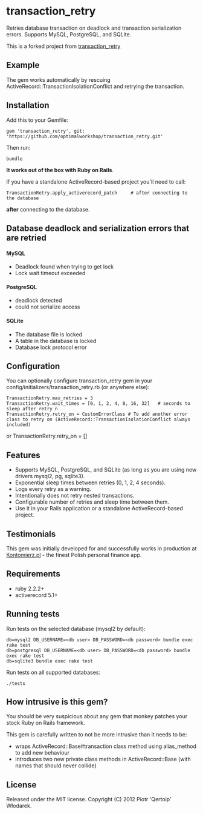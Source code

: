 # transaction_retry

Retries database transaction on deadlock and transaction serialization errors. Supports MySQL, PostgreSQL, and SQLite.

This is a forked project from [transaction_retry](https://github.com/qertoip/transaction_retry)

## Example

The gem works automatically by rescuing ActiveRecord::TransactionIsolationConflict and retrying the transaction.

## Installation

Add this to your Gemfile:

    gem 'transaction_retry', git: 'https://github.com/optimalworkshop/transaction_retry.git'

Then run:

    bundle

__It works out of the box with Ruby on Rails__.

If you have a standalone ActiveRecord-based project you'll need to call:

    TransactionRetry.apply_activerecord_patch     # after connecting to the database

__after__ connecting to the database.

## Database deadlock and serialization errors that are retried

#### MySQL

 * Deadlock found when trying to get lock
 * Lock wait timeout exceeded

#### PostgreSQL

 * deadlock detected
 * could not serialize access

#### SQLite

 * The database file is locked
 * A table in the database is locked
 * Database lock protocol error

## Configuration

You can optionally configure transaction_retry gem in your config/initializers/transaction_retry.rb (or anywhere else):

    TransactionRetry.max_retries = 3
    TransactionRetry.wait_times = [0, 1, 2, 4, 8, 16, 32]   # seconds to sleep after retry n
    TransactionRetry.retry_on = CustomErrorClass # To add another error class to retry on (ActiveRecord::TransactionIsolationConflict always included)
  or
    TransactionRetry.retry_on = [<custom error classes>]


## Features

 * Supports MySQL, PostgreSQL, and SQLite (as long as you are using new drivers mysql2, pg, sqlite3).
 * Exponential sleep times between retries (0, 1, 2, 4 seconds).
 * Logs every retry as a warning.
 * Intentionally does not retry nested transactions.
 * Configurable number of retries and sleep time between them.
 * Use it in your Rails application or a standalone ActiveRecord-based project.

## Testimonials

This gem was initially developed for and successfully works in production at [Kontomierz.pl](http://kontomierz.pl) - the finest Polish personal finance app.

## Requirements

 * ruby 2.2.2+
 * activerecord 5.1+

## Running tests

Run tests on the selected database (mysql2 by default):

    db=mysql2 DB_USERNAME=<db user> DB_PASSWORD=<db password> bundle exec rake test
    db=postgresql DB_USERNAME=<db user> DB_PASSWORD=<db password> bundle exec rake test
    db=sqlite3 bundle exec rake test

Run tests on all supported databases:

    ./tests

## How intrusive is this gem?

You should be very suspicious about any gem that monkey patches your stock Ruby on Rails framework.

This gem is carefully written to not be more intrusive than it needs to be:

 * wraps ActiveRecord::Base#transaction class method using alias_method to add new behaviour
 * introduces two new private class methods in ActiveRecord::Base (with names that should never collide)

## License

Released under the MIT license. Copyright (C) 2012 Piotr 'Qertoip' Włodarek.

